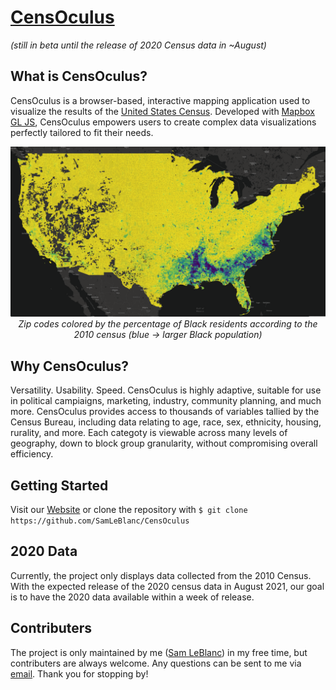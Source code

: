 # [CensOculus](censoculus.com)
*(still in beta until the release of 2020 Census data in ~August)*

## What is CensOculus?
CensOculus is a browser-based, interactive mapping application used to visualize the results of the [United States Census](https://en.wikipedia.org/wiki/United_States_census). Developed with [Mapbox GL JS](https://www.mapbox.com/mapbox-gljs), CensOculus empowers users to create complex data visualizations perfectly tailored to fit their needs.
<p align="center">
  <img src="https://github.com/SamLeBlanc/CensOculus/blob/main/images/readMeImage2.png" width="800">
  <br>
  <span><i>Zip codes colored by the percentage of Black residents according to the 2010 census (blue → larger Black population)</i></span>
</p>


## Why CensOculus?

Versatility. Usability. Speed. CensOculus is highly adaptive, suitable for use in political campiaigns, marketing, industry, community planning, and much more. CensOculus provides access to thousands of variables tallied by the Census Bureau, including data relating to age, race, sex, ethnicity, housing, rurality, and more. Each categoty is viewable across many levels of geography, down to block group granularity, without compromising overall efficiency.

## Getting Started

Visit our [Website](censoculus.com) or clone the repository with
`$ git clone https://github.com/SamLeBlanc/CensOculus`

## 2020 Data

Currently, the project only displays data collected from the 2010 Census. With the expected release of the 2020 census data in August 2021, our goal is to have the 2020 data available within a week of release.

## Contributers

The project is only maintained by me ([Sam LeBlanc](https://github.com/SamLeBlanc)) in my free time, but contributers are always welcome. Any questions can be sent to me via [email](mailto:sdl87@georgetown.edu). Thank you for stopping by!
